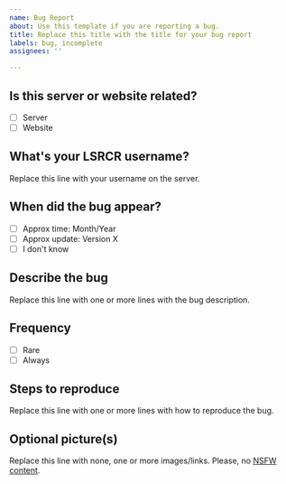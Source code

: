 ```yaml
---
name: Bug Report
about: Use this template if you are reporting a bug.
title: Replace this title with the title for your bug report
labels: bug, incomplete
assignees: ''

---
```


## Is this server or website related?
- [ ] Server
- [ ] Website

## What's your LSRCR username?
Replace this line with your username on the server.
## When did the bug appear?
- [ ] Approx time: Month/Year
- [ ] Approx update: Version X
- [ ] I don't know
## Describe the bug
Replace this line with one or more lines with the bug description.
## Frequency
- [ ] Rare
- [ ] Always
## Steps to reproduce
Replace this line with one or more lines with how to reproduce the bug.
## Optional picture(s)
Replace this line with none, one or more images/links. Please, no [NSFW content](https://en.wikipedia.org/wiki/Not_safe_for_work).
